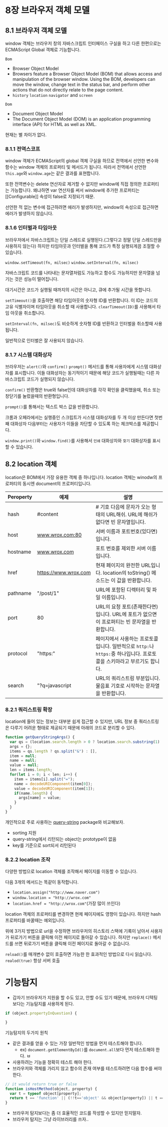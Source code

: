 # 8장 브라우저 객체 모델

## 8.1 브라우저 객체 모델

window 객체는 브라우저 창의 자바스크립트 인터페이스 구실을 하고 다른 한편으로는 ECMAScript Global 객체로 기능합니다.

`Bom`
- Browser Object Model
- Browsers feature a Browser Object Model (BOM) that allows access and manipulation of the browser window. Using the BOM, developers can move the window, change text in the status bar, and perform other actions that do not directly relate to the page content.
- `history` `location` `navigator` and `screen` 

`Dom`
- Document Object Model
- The Document Object Model (DOM) is an application programming interface (API) for HTML as well as XML.

현재는 별 차이가 없다.

### 8.1.1 전역스코프

window 객체가 ECMAScript의 global 객체 구실을 하므로 전역에서 선언한 변수와 함수는 window 객체의 프로퍼티 및 메서드가 됩니다. 따라서 전역에서 선언한 `this.age`와 `window.age`는 같은 결과를 표현합니다.

또한 전역변수는 delete 연산자로 제거할 수 없지만 window에 직접 정의한 프로퍼티는 가능합니다. 왜냐하면 var 연산자를 써서 window에 추가한 프로퍼티는 [[Configurable]] 속성이 false로 지정되기 때문.

선언한 적 없는 변수에 접근하려면 에러가 발생하지만, window의 속성으로 접근하면 에러가 발생하지 않습니다.

### 8.1.6 인터벌과 타임아웃

브라우저에서 자바스크립트는 단일 스레드로 실행된다.(그렇다고 정말 단일 스레드만을 사용하지 않는다) 하지만 타임아웃과 인터벌을 통해 코드가 특정 실행되게끔 조절할 수 있습니다.

`window.setTimeout(fn, milsec)` `window.setInterval(fn, milsec)`

자바스크립트 코드를 나타내는 문자열처럼도 가능하고 함수도 가능하지만 문자열을 넘기는 것은 성능이 떨어집니다.

대기시간은 코드가 실행될 때까지의 시간은 아니고, 큐에 추가될 시간을 뜻합니다.

`setTimeout()`을 호출하면 해당 타임아웃의 숫자형 ID를 반환합니다. 이 ID는 코드의 고유 식별자이며 타임아웃을 취소할 때 사용합니다. `clearTimeout(ID)`를 사용해서 타임 아웃을 취소합니다.

`setInterval(fn, milsec)`도 비슷하게 숫자형 ID를 반환하고 인터벌을 취소할때 사용됩니다.

일반적으로 인터벌은 잘 사용되지 않습니다.

### 8.1.7 시스템 대화상자

브라우저는 `alert()`와 `confirm()` `prompt()` 메서드를 통해 사용자에게 시스템 대화상자를 표시합니다. 이들 대화상자는 동기적이기 때문에 해당 코드가 실행될때는 다른 자바스크립트 코드가 실행되지 않습니다.

`confirm()` 반환형은 true와 false인데 대화상자를 각각 확인을 클릭했을때, 취소 또는 창닫기를 눌렀을때의 반환형입니다.

`prompt()`를 통해서는 텍스트 박스 값을 반환합니다.

크롬과 오페라에서는 실행중인 스크립트가 시스템 대화상자를 두 개 이상 만든다면 첫번째 대화상자 다음부터는 사용자가 이들을 차단할 수 있도록 하는 체크박스를 제공합니다.

`window.print()`와 `window.find()`를 사용해서 `인쇄` 대화상자와 `찾기` 대화상자를 표시할 수 있습니다.

## 8.2 location 객체

location은 BOM에서 가장 유용한 객체 중 하나입니다. location 객체는 winodw의 프로퍼티의 동시엔 document의 프로퍼티입니다.

| Peroperty     | 예제      | 설명           |
| ------------- |----------|------------------------------------------------------|
| hash          | #content | # 기호 다음에 문자가 오는 형태의 URL해쉬. URL에 해쉬가 없다면 빈 문자열입니다.| 
| host          | www.wrox.com:80 | 서버 이름과 포트번호(있다면)입니다.|
| hostname      | www.wrox.com    | 포트 번호를 제외한 서버 이름입니다.|
| href          | https://www.wrox.com | 현재 페이지의 완전한 URL입니다. location의 toString() 메소드는 이 값을 반환합니다.|
| pathname      | "/post/1"       | URL에 포함된 디렉터리 및 파일 이름입니다.|
| port          | 80 | URL의 요청 포트(존재한다면)입니다. URL에 포트가 없으면 이 프로퍼티는 빈 문자열을 반환합니다.|
| protocol      | "https:"  | 페이지에서 사용하는 프로토콜입니다. 일반적으로 `http:`나 `https:`중 하나입니다. 프로토콜을 스키마라고 부르기도 합니다.| 
| search        | "?q=javascript | URL의 쿼리스트링 부분입니다. 물음표 기호로 시작하는 문자열을 반환합니다.|

### 8.2.1 쿼리스트링 확장

location에 들어 있는 정보는 대부분 쉽게 접근할 수 있지만, URL 정보 중 쿼리스트링은 다루기 어려운 형태로 제공되기 때문에 아래의 코드로 분리할 수 있다. 

```js
function getQueryStringArgs() {
  var qs = (location.search.length > 0 ? location.search.substring(1) : "");
  args = {};
  items = qs.length ? qs.split("&") : [],
  item = null;
  name = null;
  value = null;
  len = items.length;
  for(let i = 0; i < len; i++) {
    item = items[i].split("=");
    name = decodeURIComponent(item[0]);
    value = decodeURIComponent(item[1]);
    if(name.length) {
      args[name] = value;
    }
  }
}
```

개인적으로 주로 사용하는 [query-string](https://github.com/sindresorhus/query-string/blob/master/index.js) package와 비교해보자.
- sorting 지원
- query-string에서 리턴되는 object는 prototype이 없음
- key를 기준으로 sort되서 리턴된다

### 8.2.2 location 조작

다양한 방법으로 location 객체를 조작해서 페이지를 이동할 수 있습니다.

다음 3개의 메서드는 똑같이 동작합니다.

- `location.assign("http://www.naver.com")`
- `window.location = "http://wrox.com"`
- `location.href = "http://wrox.com"`(가장 많이 쓰인다)

location 객체의 프로퍼티를 변경하면 현제 페이지에도 영향이 있습니다. 하지만 hash 프로퍼티를 바꿀때는 예외입니다.

위에 3가지 방법으로 url을 수정하면 브라우저의 히스토리 스택에 기록이 남아서 사용자가 뒤로가기 버튼을 클릭해 이전 페이지로 돌아갈 수 있습니다. 하지만 `replace()` 메서드를 쓰면 뒤로가기 버튼을 클릭해 이전 페이지로 돌아갈 수 없습니다.

`reload()`를 매개변수 없이 호출하면 가능한 한 효과적인 방법으로 다시 읽습니다.
`realod(true)` 항상 서버 호출

# 기능탐지

- 갑자기 브라우저가 지원을 할 수도 있고, 안할 수도 있기 때문에, 브라우저 디텍팅 보다는 기능탐지를 사용하게 된다.

```js
if (object.propertyInQuestion) {

}
```
기능탐지의 두가지 원칙
- 같은 결과를 얻을 수 있는 가장 일반적인 방법을 먼저 테스트해야 합니다.
  - ex) `document.getElementById()`를 `document.all`보다 먼저 테스트해야 한다. ㅂ
- 사용하려는 기능을 정확히 테스트 해야 한다.
- 브라우저와 객체를 가리지 않고 함수의 존재 여부를 테스트하려면 다음 함수를 써야 한다.
```js
// it would return true or false
function isHostMethod(object, property) {
  var t = typeof object[property];
  return t == 'function' || (!!t=='object' && object[property]) || t == 'unknow';
}
```
- 브라우저 탐지보다는 좀 더 효율적인 코드를 작성할 수 있지만 믿지말자.
- 브라우저 탐지는 그냥 라이브러리를 쓰자..
